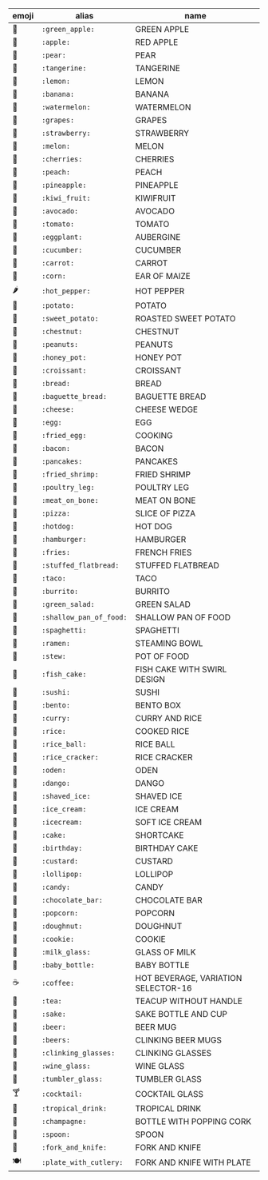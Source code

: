 emoji | alias | name
---|---|---
🍏 | `:green_apple:` | GREEN APPLE
🍎 | `:apple:` | RED APPLE
🍐 | `:pear:` | PEAR
🍊 | `:tangerine:` | TANGERINE
🍋 | `:lemon:` | LEMON
🍌 | `:banana:` | BANANA
🍉 | `:watermelon:` | WATERMELON
🍇 | `:grapes:` | GRAPES
🍓 | `:strawberry:` | STRAWBERRY
🍈 | `:melon:` | MELON
🍒 | `:cherries:` | CHERRIES
🍑 | `:peach:` | PEACH
🍍 | `:pineapple:` | PINEAPPLE
🥝 | `:kiwi_fruit:` | KIWIFRUIT
🥑 | `:avocado:` | AVOCADO
🍅 | `:tomato:` | TOMATO
🍆 | `:eggplant:` | AUBERGINE
🥒 | `:cucumber:` | CUCUMBER
🥕 | `:carrot:` | CARROT
🌽 | `:corn:` | EAR OF MAIZE
🌶 | `:hot_pepper:` | HOT PEPPER
🥔 | `:potato:` | POTATO
🍠 | `:sweet_potato:` | ROASTED SWEET POTATO
🌰 | `:chestnut:` | CHESTNUT
🥜 | `:peanuts:` | PEANUTS
🍯 | `:honey_pot:` | HONEY POT
🥐 | `:croissant:` | CROISSANT
🍞 | `:bread:` | BREAD
🥖 | `:baguette_bread:` | BAGUETTE BREAD
🧀 | `:cheese:` | CHEESE WEDGE
🥚 | `:egg:` | EGG
🍳 | `:fried_egg:` | COOKING
🥓 | `:bacon:` | BACON
🥞 | `:pancakes:` | PANCAKES
🍤 | `:fried_shrimp:` | FRIED SHRIMP
🍗 | `:poultry_leg:` | POULTRY LEG
🍖 | `:meat_on_bone:` | MEAT ON BONE
🍕 | `:pizza:` | SLICE OF PIZZA
🌭 | `:hotdog:` | HOT DOG
🍔 | `:hamburger:` | HAMBURGER
🍟 | `:fries:` | FRENCH FRIES
🥙 | `:stuffed_flatbread:` | STUFFED FLATBREAD
🌮 | `:taco:` | TACO
🌯 | `:burrito:` | BURRITO
🥗 | `:green_salad:` | GREEN SALAD
🥘 | `:shallow_pan_of_food:` | SHALLOW PAN OF FOOD
🍝 | `:spaghetti:` | SPAGHETTI
🍜 | `:ramen:` | STEAMING BOWL
🍲 | `:stew:` | POT OF FOOD
🍥 | `:fish_cake:` | FISH CAKE WITH SWIRL DESIGN
🍣 | `:sushi:` | SUSHI
🍱 | `:bento:` | BENTO BOX
🍛 | `:curry:` | CURRY AND RICE
🍚 | `:rice:` | COOKED RICE
🍙 | `:rice_ball:` | RICE BALL
🍘 | `:rice_cracker:` | RICE CRACKER
🍢 | `:oden:` | ODEN
🍡 | `:dango:` | DANGO
🍧 | `:shaved_ice:` | SHAVED ICE
🍨 | `:ice_cream:` | ICE CREAM
🍦 | `:icecream:` | SOFT ICE CREAM
🍰 | `:cake:` | SHORTCAKE
🎂 | `:birthday:` | BIRTHDAY CAKE
🍮 | `:custard:` | CUSTARD
🍭 | `:lollipop:` | LOLLIPOP
🍬 | `:candy:` | CANDY
🍫 | `:chocolate_bar:` | CHOCOLATE BAR
🍿 | `:popcorn:` | POPCORN
🍩 | `:doughnut:` | DOUGHNUT
🍪 | `:cookie:` | COOKIE
🥛 | `:milk_glass:` | GLASS OF MILK
🍼 | `:baby_bottle:` | BABY BOTTLE
☕️ | `:coffee:` | HOT BEVERAGE, VARIATION SELECTOR-16
🍵 | `:tea:` | TEACUP WITHOUT HANDLE
🍶 | `:sake:` | SAKE BOTTLE AND CUP
🍺 | `:beer:` | BEER MUG
🍻 | `:beers:` | CLINKING BEER MUGS
🥂 | `:clinking_glasses:` | CLINKING GLASSES
🍷 | `:wine_glass:` | WINE GLASS
🥃 | `:tumbler_glass:` | TUMBLER GLASS
🍸 | `:cocktail:` | COCKTAIL GLASS
🍹 | `:tropical_drink:` | TROPICAL DRINK
🍾 | `:champagne:` | BOTTLE WITH POPPING CORK
🥄 | `:spoon:` | SPOON
🍴 | `:fork_and_knife:` | FORK AND KNIFE
🍽 | `:plate_with_cutlery:` | FORK AND KNIFE WITH PLATE